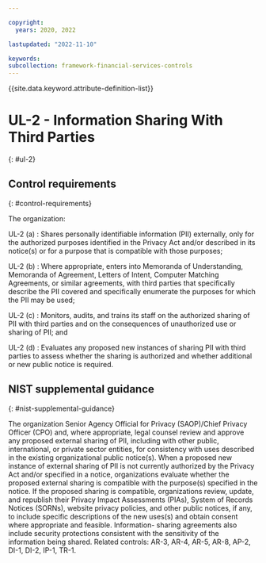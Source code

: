 ```yaml
---

copyright:
  years: 2020, 2022

lastupdated: "2022-11-10"

keywords: 
subcollection: framework-financial-services-controls
---
```


{{site.data.keyword.attribute-definition-list}}

               
# UL-2 - Information Sharing With Third Parties
{: #ul-2}

## Control requirements
{: #control-requirements}

The organization:

UL-2 (a)
    : Shares personally identifiable information (PII) externally, only for the authorized purposes identified in the Privacy Act and/or described in its notice(s) or for a purpose that is compatible with those purposes;

UL-2 (b)
    : Where appropriate, enters into Memoranda of Understanding, Memoranda of Agreement, Letters of Intent, Computer Matching Agreements, or similar agreements, with third parties that specifically describe the PII covered and specifically enumerate the purposes for which the PII may be used;

UL-2 (c)
    : Monitors, audits, and trains its staff on the authorized sharing of PII with third parties and on the consequences of unauthorized use or sharing of PII; and

UL-2 (d)
    : Evaluates any proposed new instances of sharing PII with third parties to assess whether the sharing is authorized and whether additional or new public notice is required.

## NIST supplemental guidance
{: #nist-supplemental-guidance}

The organization Senior Agency Official for Privacy (SAOP)/Chief Privacy Officer (CPO) and, where appropriate, legal counsel review and approve any proposed external sharing of PII, including with other public, international, or private sector entities, for consistency with uses described in the existing organizational public notice(s). When a proposed new instance of external sharing of PII is not currently authorized by the Privacy Act and/or specified in a notice, organizations evaluate whether the proposed external sharing is compatible with the purpose(s) specified in the notice. If the proposed sharing is compatible, organizations review, update, and republish their Privacy Impact Assessments (PIAs), System of Records Notices (SORNs), website privacy policies, and other public notices, if any, to include specific descriptions of the new uses(s) and obtain consent where appropriate and feasible. Information- sharing agreements also include security protections consistent with the sensitivity of the information being shared. Related controls: AR-3, AR-4, AR-5, AR-8, AP-2, DI-1, DI-2, IP-1, TR-1.





